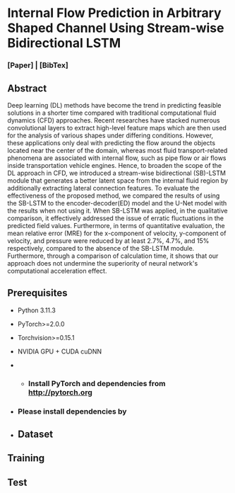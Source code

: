 # Internal Flow Prediction in Arbitrary Shaped Channel Using Stream-wise Bidirectional LSTM
### [Paper] | [BibTex]

## Abstract

Deep learning (DL) methods have become the trend in predicting feasible solutions in a shorter time compared with traditional computational fluid dynamics (CFD) approaches. Recent researches have stacked numerous convolutional layers to extract high-level feature maps which are then used for the analysis of various shapes under differing conditions. However, these applications only deal with predicting the flow around the objects located near the center of the domain, whereas most fluid transport-related phenomena are associated with internal flow, such as pipe flow or air flows inside transportation vehicle engines. Hence, to broaden the scope of the DL approach in CFD, we introduced a stream-wise bidirectional (SB)-LSTM module that generates a better latent space from the internal fluid region by additionally extracting lateral connection features. To evaluate the effectiveness of the proposed method, we compared the results of using the SB-LSTM to the encoder-decoder(ED) model and the U-Net model with the results when not using it. When SB-LSTM was applied, in the qualitative comparison, it effectively addressed the issue of erratic fluctuations in the predicted field values. Furthermore, in terms of quantitative evaluation, the mean relative error (MRE) for the x-component of velocity, y-component of velocity, and pressure were reduced by at least 2.7%, 4.7%, and 15% respectively, compared to the absence of the SB-LSTM module. Furthermore, through a comparison of calculation time, it shows that our approach does not undermine the superiority of neural network's computational acceleration effect.

## Prerequisites
- Python 3.11.3
- PyTorch>=2.0.0
- Torchvision>=0.15.1
- NVIDIA GPU + CUDA cuDNN

- - ### Install PyTorch and dependencies from http://pytorch.org
- ### Please install dependencies by

- ## Dataset

## Training

## Test
